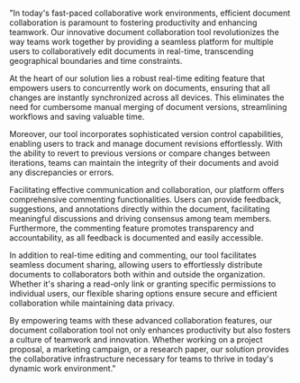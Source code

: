 "In today's fast-paced collaborative work environments, efficient document collaboration is paramount to fostering productivity and enhancing teamwork. Our innovative document collaboration tool revolutionizes the way teams work together by providing a seamless platform for multiple users to collaboratively edit documents in real-time, transcending geographical boundaries and time constraints.

At the heart of our solution lies a robust real-time editing feature that empowers users to concurrently work on documents, ensuring that all changes are instantly synchronized across all devices. This eliminates the need for cumbersome manual merging of document versions, streamlining workflows and saving valuable time.

Moreover, our tool incorporates sophisticated version control capabilities, enabling users to track and manage document revisions effortlessly. With the ability to revert to previous versions or compare changes between iterations, teams can maintain the integrity of their documents and avoid any discrepancies or errors.

Facilitating effective communication and collaboration, our platform offers comprehensive commenting functionalities. Users can provide feedback, suggestions, and annotations directly within the document, facilitating meaningful discussions and driving consensus among team members. Furthermore, the commenting feature promotes transparency and accountability, as all feedback is documented and easily accessible.

In addition to real-time editing and commenting, our tool facilitates seamless document sharing, allowing users to effortlessly distribute documents to collaborators both within and outside the organization. Whether it's sharing a read-only link or granting specific permissions to individual users, our flexible sharing options ensure secure and efficient collaboration while maintaining data privacy.

By empowering teams with these advanced collaboration features, our document collaboration tool not only enhances productivity but also fosters a culture of teamwork and innovation. Whether working on a project proposal, a marketing campaign, or a research paper, our solution provides the collaborative infrastructure necessary for teams to thrive in today's dynamic work environment."